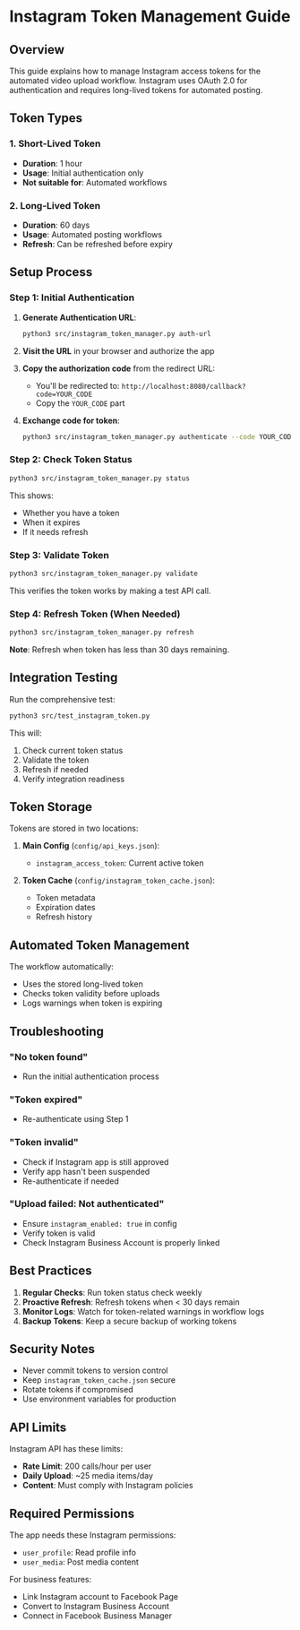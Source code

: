# Instagram Token Management Guide

## Overview
This guide explains how to manage Instagram access tokens for the automated video upload workflow. Instagram uses OAuth 2.0 for authentication and requires long-lived tokens for automated posting.

## Token Types

### 1. Short-Lived Token
- **Duration**: 1 hour
- **Usage**: Initial authentication only
- **Not suitable for**: Automated workflows

### 2. Long-Lived Token
- **Duration**: 60 days
- **Usage**: Automated posting workflows
- **Refresh**: Can be refreshed before expiry

## Setup Process

### Step 1: Initial Authentication

1. **Generate Authentication URL**:
   ```bash
   python3 src/instagram_token_manager.py auth-url
   ```

2. **Visit the URL** in your browser and authorize the app

3. **Copy the authorization code** from the redirect URL:
   - You'll be redirected to: `http://localhost:8080/callback?code=YOUR_CODE`
   - Copy the `YOUR_CODE` part

4. **Exchange code for token**:
   ```bash
   python3 src/instagram_token_manager.py authenticate --code YOUR_CODE
   ```

### Step 2: Check Token Status

```bash
python3 src/instagram_token_manager.py status
```

This shows:
- Whether you have a token
- When it expires
- If it needs refresh

### Step 3: Validate Token

```bash
python3 src/instagram_token_manager.py validate
```

This verifies the token works by making a test API call.

### Step 4: Refresh Token (When Needed)

```bash
python3 src/instagram_token_manager.py refresh
```

**Note**: Refresh when token has less than 30 days remaining.

## Integration Testing

Run the comprehensive test:
```bash
python3 src/test_instagram_token.py
```

This will:
1. Check current token status
2. Validate the token
3. Refresh if needed
4. Verify integration readiness

## Token Storage

Tokens are stored in two locations:

1. **Main Config** (`config/api_keys.json`):
   - `instagram_access_token`: Current active token

2. **Token Cache** (`config/instagram_token_cache.json`):
   - Token metadata
   - Expiration dates
   - Refresh history

## Automated Token Management

The workflow automatically:
- Uses the stored long-lived token
- Checks token validity before uploads
- Logs warnings when token is expiring

## Troubleshooting

### "No token found"
- Run the initial authentication process

### "Token expired"
- Re-authenticate using Step 1

### "Token invalid"
- Check if Instagram app is still approved
- Verify app hasn't been suspended
- Re-authenticate if needed

### "Upload failed: Not authenticated"
- Ensure `instagram_enabled: true` in config
- Verify token is valid
- Check Instagram Business Account is properly linked

## Best Practices

1. **Regular Checks**: Run token status check weekly
2. **Proactive Refresh**: Refresh tokens when < 30 days remain
3. **Monitor Logs**: Watch for token-related warnings in workflow logs
4. **Backup Tokens**: Keep a secure backup of working tokens

## Security Notes

- Never commit tokens to version control
- Keep `instagram_token_cache.json` secure
- Rotate tokens if compromised
- Use environment variables for production

## API Limits

Instagram API has these limits:
- **Rate Limit**: 200 calls/hour per user
- **Daily Upload**: ~25 media items/day
- **Content**: Must comply with Instagram policies

## Required Permissions

The app needs these Instagram permissions:
- `user_profile`: Read profile info
- `user_media`: Post media content

For business features:
- Link Instagram account to Facebook Page
- Convert to Instagram Business Account
- Connect in Facebook Business Manager